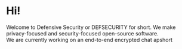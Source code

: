 # Hi!
Welcome to Defensive Security or DEFSECURITY for short. We make privacy-focused and security-focused open-source software.
<br>
We are currently working on an end-to-end encrypted chat apshort
